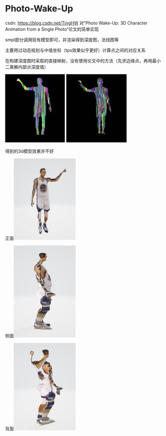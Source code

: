 # Photo-Wake-Up
csdn: https://blog.csdn.net/TingHW
对”Photo Wake-Up: 3D Character Animation from a Single Photo“论文的简单实现

smpl部分调用现有模型即可，并渲染得到深度图，法线图等


主要用过动态规划与中值坐标（tps效果似乎更好）计算点之间的对应关系



在构建深度图时采取的直接映射，没有使用论文中的方法（先求边缘点，再用最小二乘解内部点深度值）

![Alt text](/photo/duiy1.jpg "原图")
![Alt text](/photo/duiy2.jpg "smpl")

得到的3d模型效果并不好

正面<img src="/photo/xiaog.jpg" width="200">

侧面<img src="/photo/xiaog2.jpg" width="200">

背面<img src="/photo/xiaog3.jpg" width="200">
